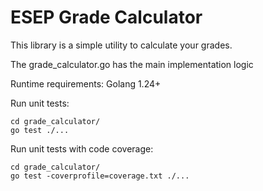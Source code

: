 # ESEP Grade Calculator

This library is a simple utility to calculate your grades.

The grade_calculator.go has the main implementation logic

Runtime requirements:
Golang 1.24+

Run unit tests:

```
cd grade_calculator/
go test ./...
```

Run unit tests with code coverage:

```
cd grade_calculator/
go test -coverprofile=coverage.txt ./...
```
